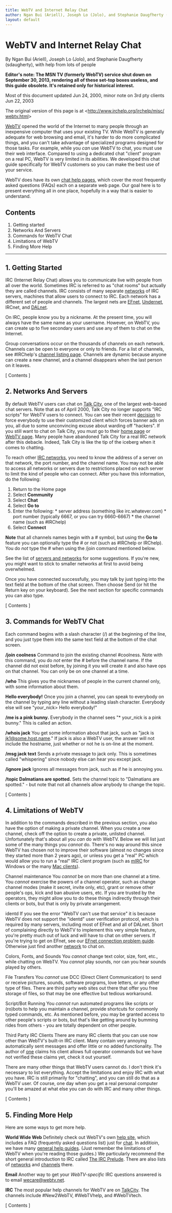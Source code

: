 ```yaml
---
title: WebTV and Internet Relay Chat
author: Ngan Bui (Ariell), Joseph Lo (Jolo), and Stephanie Daugfherty (sdaugherty)
layout: default
---
```

# WebTV and Internet Relay Chat

By Ngan Bui (Ariell), Joseph Lo (Jolo), and Stephanie Daugfherty (sdaugherty), with help
from lots of people

**Editor's note: The MSN TV (formerly WebTV) service shut down on September 30, 2013, rendering
all of these set-top boxes useless, and this guide obsolete. It's retained only for historical interest.**

Most of this document updated Jun 24, 2000, minor note on 3rd pty clients Jun
22, 2003

The original version of this page is at <[http://www.irchelp.org/irchelp/misc/
webtv.html](http://www.irchelp.org/irchelp/misc/webtv.html)>

[WebTV](http://www.webtv.net/) opened the world of the Internet to many people
through an inexpensive computer that uses your existing TV. While WebTV is
generally adequate for web browsing and email, it's harder to do more
complicated things, and you can't take advantage of specialized programs
designed for those tasks. For example, while you _can_ use WebTV to chat, you
must use their web interface. Compared to using a dedicated chat "client"
program on a real PC, WebTV is very limited in its abilities. We developed
this chat guide specifically for WebTV customers so you can make the best use
of your service.

WebTV does have its own [chat help
pages](http://help.webtv.net/features/community/chat.html), which cover the
most frequently asked questions (FAQs) each on a separate web page. Our goal
here is to present everything all in one place, hopefully in a way that is
easier to understand.

## Contents

  1. Getting started
  2. Networks And Servers
  3. Commands for WebTV Chat
  4. Limitations of WebTV
  5. Finding More Help

* * *

##  1. Getting Started

IRC (Internet Relay Chat) allows you to communicate live with people from all
over the world. Sometimes IRC is referred to as "chat rooms" but actually they
are called channels. IRC consists of many separate [networks](../networks/) of
IRC servers, machines that allow users to connect to IRC. Each network has a
different set of people and channels. The largest nets are
[EFnet](http://www.efnet.org/), [Undernet](http://www.undernet.org/), IRCnet,
and [DALnet](http://www.dal.net/).

On IRC, people know you by a nickname. At the present time, you will always
have the same name as your username. However, on WebTV, you can create up to
five secondary users and use any of them to chat on the Internet.

Group conversations occur on the thousands of channels on each network.
Channels can be open to everyone or only to friends. For a list of channels,
see #IRChelp's [channel listing page](../chanlist/). Channels are dynamic
because anyone can create a new channel, and a channel disappears when the
last person on it leaves.

[ Contents ]

##  2. Networks And Servers

By default WebTV users can chat on [Talk City](http://www.talkcity.com/), one
of the largest web-based chat servers. Note that as of April 2000, Talk City
no longer supports "IRC scripts" for WebTV users to connect. You can see their
recent [decision](http://www.talkcity.com/irc/) to force everybody to use
their customized client which forces banner ads on you, all due to some
unconvincing excuse about warding off "hackers". If you still want to chat on
Talk City, you must go to their [home page](http://www.talkcity.com/) or
[WebTV page](http://www.talkcity.com/webtv/). Many people have abandoned Talk
City for a real IRC network after this debacle. Indeed, Talk City is like the
tip of the iceberg when it comes to chatting.

To reach other [IRC networks](/irchelp/networks/), you need to know the
address of a server on that network, the port number, and the channel name.
You may not be able to access all networks or servers due to restrictions
placed on each server to limit the kind of people who can connect. After you
have this information, do the following:

  1. Return to the Home page
  2. Select **Community**
  3. Select **Chat**
  4. Select **Go to**
  5. Enter the following:
    * server address (something like irc.whatever.com)
    * port number (typically 6667, or you can try 6660-6667)
    * the channel name (such as #IRChelp)
  6. Select **Connect**

**Note** that all channels names begin with a # symbol, but using the **Go to** feature you can optionally type the # or not (such as #IRChelp or IRChelp). You do _not_ type the # when using the /join command mentioned below.

See the list of [servers and networks](/irchelp/networks/) for some
suggestions. If you're new, you might want to stick to smaller networks at
first to avoid being overwhelmed.

Once you have connected successfully, you may talk by just typing into the
text field at the bottom of the chat screen. Then choose Send (or hit the
Return key on your keyboard). See the next section for specific commands you
can also type.

[ Contents ]

##  3. Commands for WebTV Chat

Each command begins with a slash character (/) at the beginning of the line,
and you just type them into the same text field at the bottom of the chat
screen.

**/join coolness**     Command to join the existing channel #coolness. Note with this command, you do _not_ enter the # before the channel name. If the channel did not exist before, by joining it you will create it and also have ops on that channel. You can only be on one channel at a time.

**/who**     This gives you the nicknames of people in the current channel only, with some information about them.

**Hello everybody!**     Once you join a channel, you can speak to everybody on the channel by typing any line without a leading slash character. Everybody else will see "your_nick> Hello everybody!"

**/me is a pink bunny.**     Everybody in the channel sees "* your_nick is a pink bunny." This is called an action.

**/whois jack**     You get some information about that jack, such as "jack is jk1@some.host.name." If jack is also a WebTV user, the answer will not include the hostname, just whether or not he is on-line at the moment.

**/msg jack text**     Sends a private message to jack only. This is sometimes called "whispering" since nobody else can hear you except jack.

**/ignore jack**     Ignores all messages from jack, such as if he is annoying you.

**/topic Dalmatians are spotted.**     Sets the channel topic to "Dalmatians are spotted." - but note that not all channels allow anybody to change the topic.

[ Contents ]

##  4. Limitations of WebTV

In addition to the commands described in the previous section, you also have
the option of making a private channel. When you create a new channel, check
off the option to create a private, unlisted channel. Unfortunately that's
about all you _can_ do with WebTV. Below we will list just some of the many
things you _cannot_ do. There's no way around this since WebTV has chosen not
to improve their software (almost no changes since they started more than 2
years ago), or unless you get a "real" PC which would allow you to run a
"real" IRC client program (such as [mIRC](../mirc/) for Windows or the many
[Mac clients](../mac/)).

Channel maintenance     You _cannot_ be on more than one channel at a time.
You _cannot_ exercise the powers of a channel operator, such as change channel
modes (make it secret, invite only, etc), grant or remove other people's ops,
kick and ban abusive users, etc. If you are trusted by the operators, they
might allow you to do these things indirectly through their clients or bots,
but that is only by private arrangement.

identd     If you see the error "WebTV can't use that service" it is because
WebTV does not support the "identd" user verification protocol, which is
required by many servers, including most of EFnet and all of DALnet. Short of
complaining directly to WebTV to implement this very simple feature, you're
pretty much out of luck and will have to chat on other servers. If you're
trying to get on EFnet, see our [EFnet connection problem
guide](/irchelp/networks/connectprob.html). Otherwise just find another
[network](/irchelp/networks/) to chat on.

Colors, Fonts, and Sounds     You _cannot_ change text color, size, font,
etc., while chatting on WebTV. You _cannot_ play sounds, nor can you hear
sounds played by others.

File Transfers     You _cannot_ use DCC (Direct Client Communication) to send
or receive pictures, sounds, software programs, love letters, or any other
type of files. There are third party web sites out there that offer you free
storage of files, so that may be one effective but tedious workaround.

Script/Bot Running     You _cannot_ run automated programs like scripts or
(ro)bots to help you maintain a channel, provide shortcuts for commonly typed
commands, etc. As mentioned before, you may be granted access to other
people's scripts or bots, but that's like getting around by bumming rides from
others - you are totally dependent on other people.

Third Party IRC Clients     There are many IRC clients that you can use now
other than WebTV's built-in IRC client. Many contain very annoying
automatically sent messages and offer little or no added functionality. The
author of [one](http://www.Trailer-Trash.net) claims his client allows full
operator commands but we have not verified these claims yet, check it out
yourself.

There are many other things that WebTV users cannot do. I don't think it's
necessary to list everything. Accept the limitations and enjoy IRC with what
you have. IRC is still primarily for "chatting", and you can still do that as
a WebTV user. Of course, one day when you get a real personal computer you'll
be amazed at what else you can do with IRC and many other things.

[ Contents ]

##  5. Finding More Help

Here are some ways to get more help.

**World Wide Web**     Definitely check out WebTV's own [help site](http://help.webtv.net/), which includes a FAQ (frequently asked questions list) just for [chat](http://help.webtv.net/features/community/chat.html). In additioin, we have many [general help guides](../faq.html). (Just remember the limitations of WebTV when you're reading those guides.) We particularly recommend the short general introduction to IRC called [The IRC Prelude](../new2irc.html). There are also lists of [networks](../networks/) and [channels](../chanlist/) there.

**Email**      Another way to get your _WebTV-specific_ IRC questions answered is to email [wecare@webtv.net](mailto:wecare@webtv.net).

**IRC**     The most popular help channels for WebTV are on [TalkCity](http://www.talkcity.com/). The channels include #New2WebTV, #WebTVhelp, and #WebTVtech.

[ Contents ]
